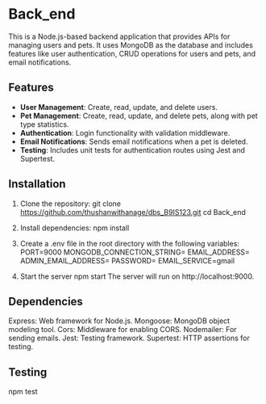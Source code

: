 # Back_end

This is a Node.js-based backend application that provides APIs for managing users and pets. It uses MongoDB as the database and includes features like user authentication, CRUD operations for users and pets, and email notifications.

## Features

- **User Management**: Create, read, update, and delete users.
- **Pet Management**: Create, read, update, and delete pets, along with pet type statistics.
- **Authentication**: Login functionality with validation middleware.
- **Email Notifications**: Sends email notifications when a pet is deleted.
- **Testing**: Includes unit tests for authentication routes using Jest and Supertest.


## Installation

1. Clone the repository:
    git clone https://github.com/thushanwithanage/dbs_B9IS123.git
    cd Back_end

2. Install dependencies:
   npm install

3. Create a .env file in the root directory with the following variables:
PORT=9000
MONGODB_CONNECTION_STRING=<your-mongodb-connection-string>
EMAIL_ADDRESS=<your-email-address>
ADMIN_EMAIL_ADDRESS=<admin-email-address>
PASSWORD=<your-email-password>
EMAIL_SERVICE=gmail

4. Start the server
   npm start
The server will run on http://localhost:9000.

## Dependencies

Express: Web framework for Node.js.
Mongoose: MongoDB object modeling tool.
Cors: Middleware for enabling CORS.
Nodemailer: For sending emails.
Jest: Testing framework.
Supertest: HTTP assertions for testing.

## Testing

npm test